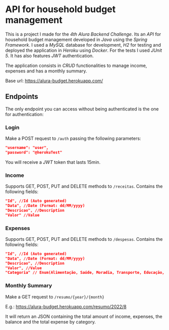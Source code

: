 # API for household budget management

This is a project I made for the *4th Alura Backend Challenge*.
Its an *API* for household budget management developed in *Java* using the *Spring Framework*. I used a *MySQL* database for development, *H2* for testing and deployed the application in *Heroku* using *Docker*.
For the tests I used *JUnit 5*.
It has also features *JWT* authentication.

The application consists in *CRUD* functionalities to manage income, expenses and has a monthly summary.

Base url: https://alura-budget.herokuapp.com/

## Endpoints
The only endpoint you can access without being authenticated is the one for authentication:

### Login
Make a POST request to ```/auth``` passing the following parameters:
```json
"username": "user",
"password": "@herokuTest"
```
You will receive a *JWT* token that lasts 15min.

### Income
Supports GET, POST, PUT and DELETE methods to ```/receitas```.
Contains the following fields:
```json
"Id", //Id (Auto generated)
"Data", //Date (Format: dd/MM/yyyy)
"Descricao", //Description
"Valor" //Value
```

### Expenses
Supports GET, POST, PUT and DELETE methods to ```/despesas```.
Contains the following fields:
```json
"Id", //Id (Auto generated)
"Data", //Date (Format: dd/MM/yyyy)
"Descricao", //Description
"Valor", //Value
"Categoria" // Enum(Alimentação, Saúde, Moradia, Transporte, Educação, Lazer, Imprevistos, Outras)
```
### Monthly Summary
Make a GET request to
```/resumo/{year}/{month}```

E.g.: https://alura-budget.herokuapp.com/resumo/2022/8

It will return an JSON containing the total amount of income, expenses, the balance and the total expense by category.